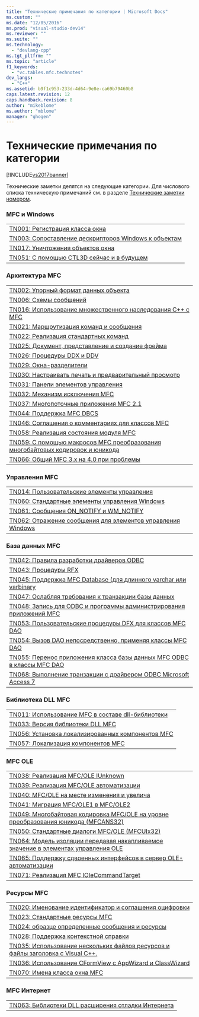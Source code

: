 ```yaml
---
title: "Технические примечания по категории | Microsoft Docs"
ms.custom: ""
ms.date: "12/05/2016"
ms.prod: "visual-studio-dev14"
ms.reviewer: ""
ms.suite: ""
ms.technology: 
  - "devlang-cpp"
ms.tgt_pltfrm: ""
ms.topic: "article"
f1_keywords: 
  - "vc.tables.mfc.technotes"
dev_langs: 
  - "C++"
ms.assetid: b9f1c953-233d-4d64-9e8e-ca69b79460b8
caps.latest.revision: 12
caps.handback.revision: 8
author: "mikeblome"
ms.author: "mblome"
manager: "ghogen"
---
```

# Технические примечания по категории
[!INCLUDE[vs2017banner](../assembler/inline/includes/vs2017banner.md)]

Технические заметки делятся на следующие категории.  Для числового списка техническую примечаний см. в разделе [Технические заметки номером](../mfc/technical-notes-by-number.md).  
  
### MFC и Windows  
  
||  
|-|  
|[TN001: Регистрация класса окна](../mfc/tn001-window-class-registration.md)|  
|[TN003: Сопоставление дескрипторов Windows к объектам](../mfc/tn003-mapping-of-windows-handles-to-objects.md)|  
|[TN017: Уничтожения объектов окна](../mfc/tn017-destroying-window-objects.md)|  
|[TN051: С помощью CTL3D сейчас и в будущем](../mfc/tn051-using-ctl3d-now-and-in-the-future.md)|  
  
### Архитектура MFC  
  
||  
|-|  
|[TN002: Упорный формат данных объекта](../mfc/tn002-persistent-object-data-format.md)|  
|[TN006: Схемы сообщений](../mfc/tn006-message-maps.md)|  
|[TN016: Использование множественного наследования C\+\+ с MFC](../mfc/tn016-using-cpp-multiple-inheritance-with-mfc.md)|  
|[TN021: Маршрутизация команд и сообщения](../mfc/tn021-command-and-message-routing.md)|  
|[TN022: Реализация стандартных команд](../mfc/tn022-standard-commands-implementation.md)|  
|[TN025: Документ, представление и создание фрейма](../mfc/tn025-document-view-and-frame-creation.md)|  
|[TN026: Процедуры DDX и DDV](../mfc/tn026-ddx-and-ddv-routines.md)|  
|[TN029: Окна\-разделители](../mfc/tn029-splitter-windows.md)|  
|[TN030: Настраивать печать и предварительный просмотр](../mfc/tn030-customizing-printing-and-print-preview.md)|  
|[TN031: Панели элементов управления](../mfc/tn031-control-bars.md)|  
|[TN032: Механизм исключения MFC](../mfc/tn032-mfc-exception-mechanism.md)|  
|[TN037: Многопоточные приложения MFC 2.1](../mfc/tn037-multithreaded-mfc-2-1-applications.md)|  
|[TN044: Поддержка MFC DBCS](../mfc/tn044-mfc-support-for-dbcs.md)|  
|[TN046: Соглашения о комментариях для классов MFC](../mfc/tn046-commenting-conventions-for-the-mfc-classes.md)|  
|[TN058: Реализация состояния модуля MFC](../mfc/tn058-mfc-module-state-implementation.md)|  
|[TN059: С помощью макросов MFC преобразования многобайтовых кодировок и юникода](../mfc/tn059-using-mfc-mbcs-unicode-conversion-macros.md)|  
|[TN066: Общий MFC 3.x на 4.0 при проблемы](../Topic/TN066:%20Common%20MFC%203.x%20to%204.0%20Porting%20Issues.md)|  
  
### Управления MFC  
  
||  
|-|  
|[TN014: Пользовательские элементы управления](../Topic/TN014:%20Custom%20Controls.md)|  
|[TN060: Стандартные элементы управления Windows](../mfc/tn060-the-new-windows-common-controls.md)|  
|[TN061: Сообщения ON\_NOTIFY и WM\_NOTIFY](../mfc/tn061-on-notify-and-wm-notify-messages.md)|  
|[TN062: Отражение сообщения для элементов управления Windows](../mfc/tn062-message-reflection-for-windows-controls.md)|  
  
### База данных MFC  
  
||  
|-|  
|[TN042: Правила разработки драйверов ODBC](../mfc/tn042-odbc-driver-developer-recommendations.md)|  
|[TN043: Процедуры RFX](../Topic/TN043:%20RFX%20Routines.md)|  
|[TN045: Поддержка MFC Database \(для длинного varchar или varbinary](../mfc/tn045-mfc-database-support-for-long-varchar-varbinary.md)|  
|[TN047: Ослабляя требования к транзакции базы данных](../mfc/tn047-relaxing-database-transaction-requirements.md)|  
|[TN048: Запись для ODBC и программы администрирования приложений MFC](../mfc/tn048-writing-odbc-setup-and-administration-programs.md)|  
|[TN053: Пользовательские процедуры DFX для классов MFC DAO](../mfc/tn053-custom-dfx-routines-for-dao-database-classes.md)|  
|[TN054: Вызов DAO непосредственно, применяя классы MFC DAO](../mfc/tn054-calling-dao-directly-while-using-mfc-dao-classes.md)|  
|[TN055: Перенос приложения класса базы данных MFC ODBC в классы MFC DAO](../Topic/TN055:%20Migrating%20MFC%20ODBC%20Database%20Class%20Applications%20to%20MFC%20DAO%20Classes.md)|  
|[TN068: Выполнение транзакции с драйвером ODBC Microsoft Access 7](../mfc/tn068-performing-transactions-with-the-microsoft-access-7-odbc-driver.md)|  
  
### Библиотека DLL MFC  
  
||  
|-|  
|[TN011: Использование MFC в составе dll\-библиотеки](../mfc/tn011-using-mfc-as-part-of-a-dll.md)|  
|[TN033: Версия библиотеки DLL MFC](../mfc/tn033-dll-version-of-mfc.md)|  
|[TN056: Установка локализированных компонентов MFC](../Topic/TN056:%20Installation%20of%20Localized%20MFC%20Components.md)|  
|[TN057: Локализация компонентов MFC](../mfc/tn057-localization-of-mfc-components.md)|  
  
### MFC OLE  
  
||  
|-|  
|[TN038: Реализация MFC\/OLE IUnknown](../mfc/tn038-mfc-ole-iunknown-implementation.md)|  
|[TN039: Реализация MFC\/OLE автоматизации](../mfc/tn039-mfc-ole-automation-implementation.md)|  
|[TN040: MFC\/OLE на месте изменения и увелича](../mfc/tn040-mfc-ole-in-place-resizing-and-zooming.md)|  
|[TN041: Миграция MFC\/OLE1 в MFC\/OLE2](../Topic/TN041:%20MFC-OLE1%20Migration%20to%20MFC-OLE%202.md)|  
|[TN049: Многобайтовая кодировка MFC\/OLE на уровне преобразования юникода \(MFCANS32\)](../mfc/tn049-mfc-ole-mbcs-to-unicode-translation-layer-mfcans32.md)|  
|[TN050: Стандартные диалоги MFC\/OLE \(MFCUIx32\)](../mfc/tn050-mfc-ole-common-dialogs-mfcuix32.md)|  
|[TN064: Модель изоляции передавая накапливаемое значение в элементах управления OLE](../mfc/tn064-apartment-model-threading-in-activex-controls.md)|  
|[TN065: Поддержку сдвоенных интерфейсов в сервер OLE\-автоматизации](../mfc/tn065-dual-interface-support-for-ole-automation-servers.md)|  
|[TN071: Реализация MFC IOleCommandTarget](../mfc/tn071-mfc-iolecommandtarget-implementation.md)|  
  
### Ресурсы MFC  
  
||  
|-|  
|[TN020: Именование идентификатор и соглашения оцифровки](../mfc/tn020-id-naming-and-numbering-conventions.md)|  
|[TN023: Стандартные ресурсы MFC](../mfc/tn023-standard-mfc-resources.md)|  
|[TN024: образце определенные сообщения и ресурсы](../mfc/tn024-mfc-defined-messages-and-resources.md)|  
|[TN028: Поддержка контекстной справки](../mfc/tn028-context-sensitive-help-support.md)|  
|[TN035: Использование нескольких файлов ресурсов и файлы заголовка с Visual C\+\+.](../mfc/tn035-using-multiple-resource-files-and-header-files-with-visual-cpp.md)|  
|[TN036: Использование CFormView с AppWizard и ClassWizard](../mfc/tn036-using-cformview-with-appwizard-and-classwizard.md)|  
|[TN070: Имена класса окна MFC](../mfc/tn070-mfc-window-class-names.md)|  
  
### MFC Интернет  
  
||  
|-|  
|[TN063: Библиотеки DLL расширения отладки Интернета](../Topic/TN063:%20Debugging%20Internet%20Extension%20DLLs.md)|